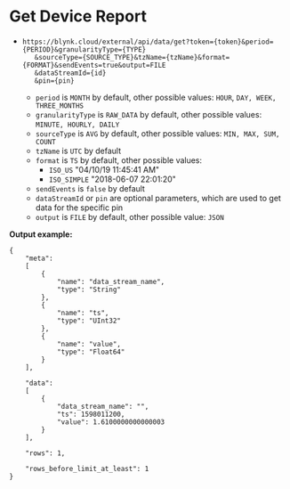 # Get Device Report



* ```text
  https://blynk.cloud/external/api/data/get?token={token}&period={PERIOD}&granularityType={TYPE}
     &sourceType={SOURCE_TYPE}&tzName={tzName}&format={FORMAT}&sendEvents=true&output=FILE
     &dataStreamId={id}
     &pin={pin}
  ```

  * `period` is `MONTH` by default, other possible values: `HOUR`, `DAY, WEEK, THREE_MONTHS`
  * `granularityType` is `RAW_DATA` by default, other possible values: `MINUTE, HOURLY, DAILY`
  * `sourceType` is `AVG` by default, other possible values: `MIN, MAX, SUM, COUNT`
  * `tzName` is `UTC` by default
  * `format` is `TS` by default, other possible values:
    * `ISO_US` "04/10/19 11:45:41 AM"
    * `ISO_SIMPLE` "2018-06-07 22:01:20"
  * `sendEvents` is `false` by default
  * `dataStreamId` or `pin` are optional parameters, which are used to get data for the specific pin
  * `output` is `FILE` by default, other possible value: `JSON`

**Output example:**

```text
{
    "meta":
    [
        {
            "name": "data_stream_name",
            "type": "String"
        },
        {
            "name": "ts",
            "type": "UInt32"
        },
        {
            "name": "value",
            "type": "Float64"
        }
    ],

    "data":
    [
        {
            "data_stream_name": "",
            "ts": 1598011200,
            "value": 1.6100000000000003
        }
    ],

    "rows": 1,

    "rows_before_limit_at_least": 1
}
```

